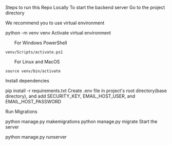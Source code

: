 Steps to run this Repo Locally
To start the backend server
Go to the project directory


We recommend you to use virtual environment

  python -m venv venv
Activate virtual environment

  For Windows PowerShell

    venv/Scripts/activate.ps1
  For Linux and MacOS

    source venv/bin/activate
Install dependencies

  pip install -r requirements.txt
Create .env file in project's root directory(base directory), and add SECURITY_KEY, EMAIL_HOST_USER, and EMAIL_HOST_PASSWORD

Run Migrations

 python manage.py makemigrations
 python manage.py migrate
Start the server

  python manage.py runserver